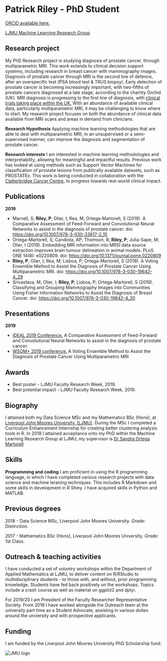 # Patrick Riley - PhD Student

[ORCiD available here.](https://orcid.org/0000-0002-4917-5827)

[LJMU Machine Learning Research Group](https://www.ljmu.ac.uk/research/centres-and-institutes/machine-learning-research-group)

## Research project
My PhD Research project is studying diagnosis of prostate cancer, through multiparametric MRI. This work extends to clinical decision support systems, including research in breast cancer with mammography images.
Diagnosis of prostate cancer through MRI is the second line of defence, after an overspecific test (PSA blood test & TRUS biopsy). Early detection of prostate cancer is becoming increasingly important, with two-fifths of prostate cancers diagnosed at a late stage, according to the chartity Orchid (UK). MRI diagnosis is progressing to the first line of diagnosis, with [clinical trials taking place within the UK.](https://www.theguardian.com/society/2019/jun/09/mri-scans-to-be-trialled-as-test-for-prostate-cancer) With an abundance of available clinical data, particularly multiparametric MRI, it may be challenging to know where to start. My research project focuses on both the abundance of clinical data available from MRI scans and areas in demand from clinicians. 

**Research Hypothesis**
Applying machine learning methodologies that are able to deal with multiparametric MRI, in an unsupervised or a semi-supervised manner, can improve the diagnosis and segmentation of prostate cancer.

**Research interests**
I am interested in machine learning methodologies and interpretability, allowing for meaningful and impactful results. Previous work has looked at using methods such as Support Vector Machines for classification of prostate lesions from publically available datasets, such as PROSTATEx. This work is being conducted in collaboration with the [Clatterbridge Cancer Centre](https://www.clatterbridgecc.nhs.uk/), to progress towards real-world clinical impact.

## Publications
**2019**
- Marnell, S; **Riley, P**; Olier, I; Rea, M; Ortega-Martorell, S (2019). A Comparative Assessment of Feed-Forward and Convolutional Neural Networks to assist in the diagnosis of prostate cancer. doi: https://doi.org/10.1007/978-3-030-33617-2_15
- Ortega-Martorell, S; Candiota, AP; Thomson, R; **Riley, P**; Julia-Sape, M; Olier, I (2019). Embedding MRI information into MRSI data source extraction improves brain tumour delineation in animal models. PLoS ONE 14(8): e0220809. doi: https://doi.org/10.1371/journal.pone.0220809
- **Riley, P**; Olier, I; Rea, M; Lisboa, P; Ortega-Martorell, S (2019). A Voting Ensemble Method to Assist the Diagnosis of Prostate Cancer Using Multiparametric MRI. doi: https://doi.org/10.1007/978-3-030-19642-4_29
- Srivastava, M; Olier, I; **Riley, P**; Lisboa, P; Ortega-Martorell, S (2019). Classifying and Grouping Mammography Images into Communities Using Fisher Information Networks to Assist the Diagnosis of Breast Cancer. doi: https://doi.org/10.1007/978-3-030-19642-4_30

## Presentations
**2019**
- [IDEAL 2019 Conference.](http://www.confercare.manchester.ac.uk/events/ideal2019/) A Comparative Assessment of Feed-Forward and Convolutional Neural Networks to assist in the diagnosis of prostate cancer.
- [WSOM+ 2019 conference.](https://wsom2019.cs.upc.edu/) A Voting Ensemble Method to Assist the Diagnosis of Prostate Cancer Using Multiparametric MRI

## Awards
- Best poster - LJMU Faculty Research Week, 2019.
- Best potential impact - LJMU Faculty Research Week, 2019.

## Biography
I attained both my Data Science MSc and my Mathematics BSc (Hons), at [Liverpool John Moores University, (LJMU)](https://www.ljmu.ac.uk). During the MSc I completed a Curriculum Enhancement Internship for creating better clustering analysis tools in R. In 2018 I attained acceptance onto my PhD within the Machine Learning Research Group at LJMU; my supervisor is [Dr Sandra Ortega Martorell](https://www.ljmu.ac.uk/about-us/staff-profiles/faculty-of-engineering-and-technology/department-of-applied-mathematics/sandra-ortega-martorell)

## Skills
**Programming and coding**
I am proficient in using the R programming language, in which I have completed various research projects with data science and machine leraning techniques. This includes R Markdown and some skills in development in R Shiny. I have acquired skills in Python and MATLAB.

## Previous degrees
2018 - Data Science MSc, Liverpool John Moores University. _Grade:_ Distinction.

2017 - Mathematics BSc (Hons), Liverpool John Moores University. _Grade:_ 1st Class.

## Outreach & teaching activities
I have conducted a set of voluntry workshops within the Department of Applied Mathematics at LJMU, to deliver content on R/RStudio to multidisciplinary students - to those with, and without, prior programming knowledge. Students have fed back positively on the workshops. Topics include a crash course as well as material on ggplot2 and dplyr.

For 2019/20 I am President of the Faculty Researcher Representative Society.
From 2019 I have worked alongside the Outreach team at the university part time as a Student Advocate, assisting in various duties around the unviersity and with prospective applicants. 

## Funding 
I am funded by the Liverpool John Moores University PhD Scholarship fund. 

![JMU logo](https://www.difc.ie/wp-content/uploads/2018/06/ljmu1-1.png)
